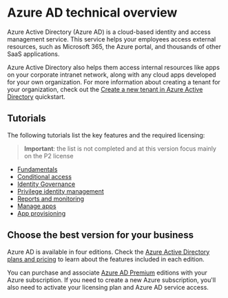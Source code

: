 # Azure AD technical overview

Azure Active Directory (Azure AD) is a cloud-based identity and access management service. This service helps your employees access external resources, such as Microsoft 365, the Azure portal, and thousands of other SaaS applications. 

Azure Active Directory also helps them access internal resources like apps on your corporate intranet network, along with any cloud apps developed for your own organization. For more information about creating a tenant for your organization, check out the [Create a new tenant in Azure Active Directory](https://docs.microsoft.com/azure/active-directory/fundamentals/active-directory-whatis) quickstart.


## Tutorials

The following tutorials list the key features and the required licensing:

> **Important**: the list is not completed and at this version focus mainly on the P2 license

- [Fundamentals](./pages/fundamentals.md)
- [Conditional access](./pages/conditional-access.md)
- [Identity Governance](./pages/governance.md)
- [Privilege identity management](./pages/pim.md)
- [Reports and monitoring](./pages/reports-monitoring.md)
- [Manage apps](./pages/manage-apps.md)
- [App provisioning](./pages/app-provisioning.md)

## Choose the best version for your business

Azure AD is available in four editions. Check the [Azure Active Directory plans and pricing](https://www.microsoft.com/security/business/identity-access/azure-active-directory-pricing) to learn about the features included in each edition.

You can purchase and associate [Azure AD Premium](https://docs.microsoft.com/azure/active-directory/fundamentals/active-directory-get-started-premium) editions with your Azure subscription. If you need to create a new Azure subscription, you'll also need to activate your licensing plan and Azure AD service access.